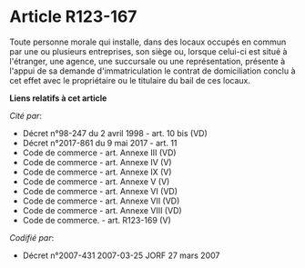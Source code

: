 # Article R123-167

Toute personne morale qui installe, dans des locaux occupés en commun par une ou plusieurs entreprises, son siège ou, lorsque
celui-ci est situé à l'étranger, une agence, une succursale ou une représentation, présente à l'appui de sa demande
d'immatriculation le contrat de domiciliation conclu à cet effet avec le propriétaire ou le titulaire du bail de ces locaux.

**Liens relatifs à cet article**

_Cité par_:

  - Décret n°98-247 du 2 avril 1998 - art. 10 bis (VD)
  - Décret n°2017-861 du 9 mai 2017 - art. 11
  - Code de commerce - art. Annexe III (VD)
  - Code de commerce - art. Annexe IV (V)
  - Code de commerce - art. Annexe IX (V)
  - Code de commerce - art. Annexe V (V)
  - Code de commerce - art. Annexe VI (VD)
  - Code de commerce - art. Annexe VII (VD)
  - Code de commerce - art. Annexe VIII (VD)
  - Code de commerce. - art. R123-169 (V)

_Codifié par_:

  - Décret n°2007-431 2007-03-25 JORF 27 mars 2007
